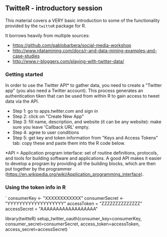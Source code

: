 ## TwitteR - introductory session

This material covers a VERY basic introduction to some of the functionality provided by the `twitteR` package for R.

It borrows heavily from multiple sources: 

 - https://github.com/pablobarbera/social-media-workshop
 - http://www.rdatamining.com/docs/r-and-data-mining-examples-and-case-studies
 - http://www.r-bloggers.com/playing-with-twitter-data/

### Getting started

In order to use the Twitter API* to gather data, you need to create a "Twitter app" (you also need a Twitter account).  This process generates an authentication tiken that can be used from within R to gain access to tweet data via the API.

 - Step 1: go to apps.twitter.com and sign in
 - Step 2: click on "Create New App"
 - Step 3: fill name, description, and website (it can be any website): make sure you leave 'Callback URL' empty.
 - Step 4: agree to user conditions
 - Step 5: get key and token information from "Keys and Access Tokens" tab: copy these and paste them into the R code below.

 *API = Application program interface: set of routine definitions, protocols, and tools for building software and applications. A good API makes it easier to develop a program by providing all the building blocks, which are then put together by the programmer (https://en.wikipedia.org/wiki/Application_programming_interface).

### Using the token info in R

`
consumerKey <- "XXXXXXXXXXXX"
consumerSecret <- "YYYYYYYYYYYYYYYYYYY"
accessToken = "ZZZZZZZZZZZZZZ"
accessSecret = "AAAAAAAAAAAAAAAAAA"

library(twitteR)
setup_twitter_oauth(consumer_key=consumerKey, consumer_secret=consumerSecret,
		    access_token=accessToken, access_secret=accessSecret)
`